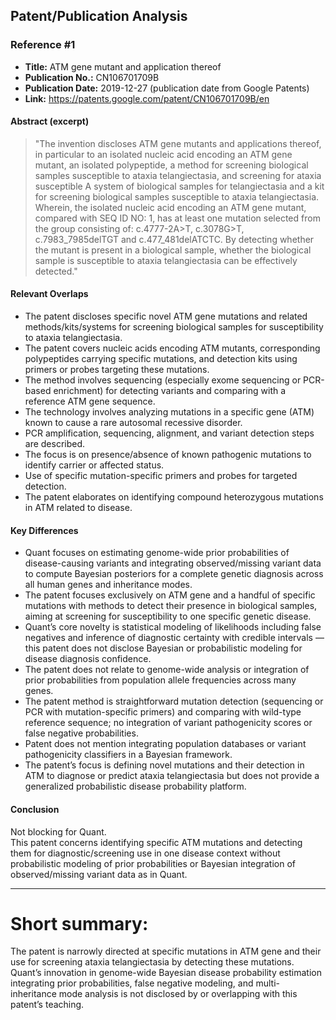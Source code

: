 ## Patent/Publication Analysis

### Reference #1

- **Title:** ATM gene mutant and application thereof
- **Publication No.:** CN106701709B
- **Publication Date:** 2019-12-27 (publication date from Google Patents)
- **Link:** https://patents.google.com/patent/CN106701709B/en

#### Abstract (excerpt)

> "The invention discloses ATM gene mutants and applications thereof, in particular to an isolated nucleic acid encoding an ATM gene mutant, an isolated polypeptide, a method for screening biological samples susceptible to ataxia telangiectasia, and screening for ataxia susceptible A system of biological samples for telangiectasia and a kit for screening biological samples susceptible to ataxia telangiectasia. Wherein, the isolated nucleic acid encoding an ATM gene mutant, compared with SEQ ID NO: 1, has at least one mutation selected from the group consisting of: c.4777-2A>T, c.3078G>T, c.7983_7985delTGT and c.477_481delATCTC. By detecting whether the mutant is present in a biological sample, whether the biological sample is susceptible to ataxia telangiectasia can be effectively detected."

#### Relevant Overlaps

- The patent discloses specific novel ATM gene mutations and related methods/kits/systems for screening biological samples for susceptibility to ataxia telangiectasia.
- The patent covers nucleic acids encoding ATM mutants, corresponding polypeptides carrying specific mutations, and detection kits using primers or probes targeting these mutations.
- The method involves sequencing (especially exome sequencing or PCR-based enrichment) for detecting variants and comparing with a reference ATM gene sequence.
- The technology involves analyzing mutations in a specific gene (ATM) known to cause a rare autosomal recessive disorder.
- PCR amplification, sequencing, alignment, and variant detection steps are described.
- The focus is on presence/absence of known pathogenic mutations to identify carrier or affected status.
- Use of specific mutation-specific primers and probes for targeted detection.
- The patent elaborates on identifying compound heterozygous mutations in ATM related to disease.

#### Key Differences

- Quant focuses on estimating genome-wide prior probabilities of disease-causing variants and integrating observed/missing variant data to compute Bayesian posteriors for a complete genetic diagnosis across all human genes and inheritance modes.
- The patent focuses exclusively on ATM gene and a handful of specific mutations with methods to detect their presence in biological samples, aiming at screening for susceptibility to one specific genetic disease.
- Quant’s core novelty is statistical modeling of likelihoods including false negatives and inference of diagnostic certainty with credible intervals — this patent does not disclose Bayesian or probabilistic modeling for disease diagnosis confidence.
- The patent does not relate to genome-wide analysis or integration of prior probabilities from population allele frequencies across many genes.
- The patent method is straightforward mutation detection (sequencing or PCR with mutation-specific primers) and comparing with wild-type reference sequence; no integration of variant pathogenicity scores or false negative probabilities.
- Patent does not mention integrating population databases or variant pathogenicity classifiers in a Bayesian framework.
- The patent’s focus is defining novel mutations and their detection in ATM to diagnose or predict ataxia telangiectasia but does not provide a generalized probabilistic disease probability platform.

#### Conclusion

Not blocking for Quant.  
This patent concerns identifying specific ATM mutations and detecting them for diagnostic/screening use in one disease context without probabilistic modeling of prior probabilities or Bayesian integration of observed/missing variant data as in Quant.

---

# Short summary:

The patent is narrowly directed at specific mutations in ATM gene and their use for screening ataxia telangiectasia by detecting these mutations. Quant’s innovation in genome-wide Bayesian disease probability estimation integrating prior probabilities, false negative modeling, and multi-inheritance mode analysis is not disclosed by or overlapping with this patent’s teaching.
